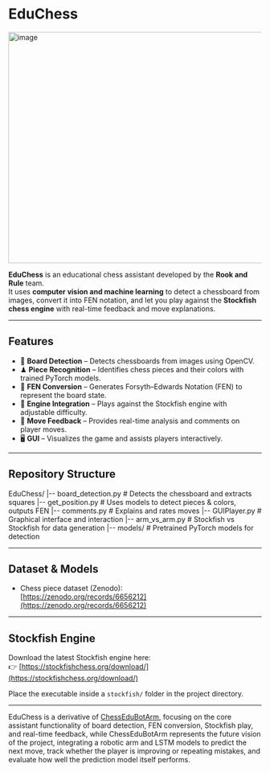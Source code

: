 # EduChess

<img width="1134" height="460" alt="image" src="https://github.com/user-attachments/assets/7ba51378-d4bf-4e22-a08d-3fa601f9d6d6" />



**EduChess** is an educational chess assistant developed by the **Rook and Rule** team.  
It uses **computer vision and machine learning** to detect a chessboard from images, convert it into FEN notation, and let you play against the **Stockfish chess engine** with real-time feedback and move explanations.  

---

## Features

- 🎥 **Board Detection** – Detects chessboards from images using OpenCV.  
- ♟ **Piece Recognition** – Identifies chess pieces and their colors with trained PyTorch models.  
- 📝 **FEN Conversion** – Generates Forsyth–Edwards Notation (FEN) to represent the board state.  
- 🤖 **Engine Integration** – Plays against the Stockfish engine with adjustable difficulty.  
- 💬 **Move Feedback** – Provides real-time analysis and comments on player moves.  
- 🖥 **GUI** – Visualizes the game and assists players interactively.  

---

## Repository Structure
EduChess/
|-- board_detection.py # Detects the chessboard and extracts squares
|-- get_position.py # Uses models to detect pieces & colors, outputs FEN
|-- comments.py # Explains and rates moves
|-- GUIPlayer.py # Graphical interface and interaction
|-- arm_vs_arm.py # Stockfish vs Stockfish for data generation
|-- models/ # Pretrained PyTorch models for detection

---

## Dataset & Models

- Chess piece dataset (Zenodo):  
  [https://zenodo.org/records/6656212](https://zenodo.org/records/6656212)

---  
  
## Stockfish Engine

Download the latest Stockfish engine here:  
👉 [https://stockfishchess.org/download/](https://stockfishchess.org/download/)  

Place the executable inside a `stockfish/` folder in the project directory.  

---

EduChess is a derivative of [ChessEduBotArm](https://github.com/RooKAndRule/ChessEduBotArm), focusing on the core assistant functionality of board detection, FEN conversion, Stockfish play, and real-time feedback, while ChessEduBotArm represents the future vision of the project, integrating a robotic arm and LSTM models to predict the next move, track whether the player is improving or repeating mistakes, and evaluate how well the prediction model itself performs.




  
